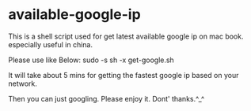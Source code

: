 # available-google-ip

This is a shell script used for get latest available google ip on mac book. especially useful in china.

Please use like Below:
    sudo -s
    sh -x get-google.sh

It will take about 5 mins for getting the fastest google ip based on your network.

Then you can just googling. Please enjoy it. Dont' thanks.^_^
